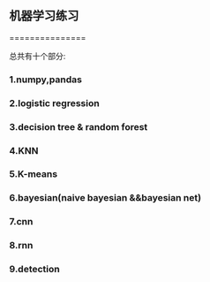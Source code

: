 ## 机器学习练习
===============

总共有十个部分:

### 1.numpy,pandas

### 2.logistic regression

### 3.decision tree & random forest 

### 4.KNN

### 5.K-means

### 6.bayesian(naive bayesian &&bayesian net)

### 7.cnn

### 8.rnn

### 9.detection


